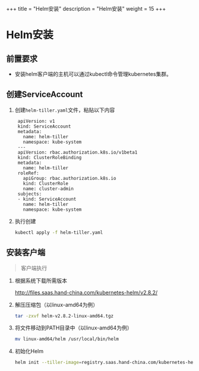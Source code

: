 +++
title = "Helm安装"
description = "Helm安装"
weight = 15
+++

# Helm安装

## 前置要求

- 安装helm客户端的主机可以通过kubectl命令管理kubernetes集群。

## 创建ServiceAccount

1. 创建`helm-tiller.yaml`文件，粘贴以下内容

        apiVersion: v1
        kind: ServiceAccount
        metadata:
          name: helm-tiller
          namespace: kube-system
        ---
        apiVersion: rbac.authorization.k8s.io/v1beta1
        kind: ClusterRoleBinding
        metadata:
          name: helm-tiller
        roleRef:
          apiGroup: rbac.authorization.k8s.io
          kind: ClusterRole
          name: cluster-admin
        subjects:
        - kind: ServiceAccount
          name: helm-tiller
          namespace: kube-system
1. 执行创建

    ```bash
    kubectl apply -f helm-tiller.yaml
    ```

## 安装客户端

> 客户端执行

1. 根据系统下载所需版本  

    http://files.saas.hand-china.com/kubernetes-helm/v2.8.2/
1. 解压压缩包（以linux-amd64为例）

    ```bash
    tar -zxvf helm-v2.8.2-linux-amd64.tgz
    ```
1. 将文件移动到PATH目录中（以linux-amd64为例）

    ```bash
    mv linux-amd64/helm /usr/local/bin/helm
    ```
1. 初始化Helm

    ```bash
    helm init --tiller-image=registry.saas.hand-china.com/kubernetes-helm/tiller:v2.8.2 --service-account=helm-tiller
    ```